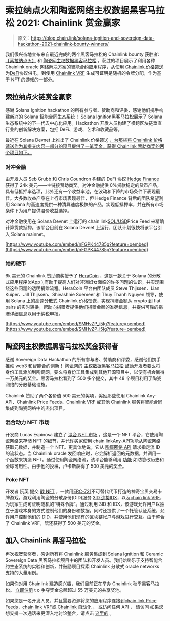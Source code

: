 # 索拉纳点火和陶瓷网络主权数据黑客马拉松 2021: Chainlink 赏金赢家

> 原文：<https://blog.chain.link/solana-ignition-and-sovereign-data-hackathon-2021-chainlink-bounty-winners/>

我们很兴奋地宣布来自最近完成的两个黑客马拉松的 Chainlink bounty 获胜者: [【索拉纳点火】](https://ignition.devpost.com/) 和 [陶瓷网主权数据黑客马拉松](https://gitcoin.co/hackathon/ceramic-identity/) 。获胜的项目展示了利用各种 Chainlink oracle 网络解决方案的智能合约应用程序，从使用 [Chainlink 价格馈送](https://data.chain.link/) 为[DeFi](https://chain.link/education/defi)协议供电，到使用 [Chainlink VRF](https://chain.link/chainlink-vrf) 生成可证明是随机的令牌分配，作为基于 NFT 的游戏的一部分。

## 索拉纳点火链赏金赢家

感谢 Solana Ignition hackathon 的所有参与者、赞助商和评委，感谢他们携手构建新兴的 Solana 智能合同生态系统！    [Solana Ignition](https://solana.com/ignition)黑客马拉松展示了 Solana 生态系统中的下一代去中心化应用。Hackathon 开发人员构建了横跨区块链垂直行业的创新解决方案，包括 DeFi、游戏、艺术和收藏品等。

最近在 Solana Devnet 上推出了 Chainlink 价格馈送 [，为那些将 Chainlink 价格馈送作为其提交内容一部分的项目提供了一笔奖金。获得 Chainlink 赞助商奖的两个项目如下。](https://www.prnewswire.com/news-releases/chainlink-price-feeds-now-live-on-the-solana-devnet-301362197.html)

### 对冲金融

由开发人员 Seb Grubb 和 Chris Coundron 构建的 DeFi 协议 [Hedge Finance](https://devpost.com/software/hedge-ptdjgs) 获得了 24k 美元——主链接赞助商奖。对冲金融提供 0%贷款稳定的货币产品，具有低抵押率选项，此外还有一个收益率池，在波动和下降的市场条件下表现最佳。大多数收益产品在上行市场表现最佳，但 Hedge Finance 背后的团队希望利用 Solana 的高速度提供一种清算速度极快的产品，实现低抵押率，并在所有市场条件下为用户提供溢价收益选择。

对冲金融使用在 Solana Devnet 上运行的 chain link[SOL/USD](https://docs.chain.link/docs/solana/data-feeds-solana/)Price Feed 来精确计算贷款抵押。该平台目前在 Solana Devnet 上运行[](https://www.hedge.sh/)，团队计划很快将该平台引入 Solana mainnet。

[https://www.youtube.com/embed/nFGPK44785g?feature=oembed](https://www.youtube.com/embed/nFGPK44785g?feature=oembed)

### 她的硬币

6k 美元的 Chainlink 赞助商奖授予了 [HeraCoin](https://devpost.com/software/heracoin-gn2s9e) ，这是一款关于 Solana 的分散式应用程序(dApp ),有助于提高人们对非洲妇女面临的许多问题[](https://www.un.org/africarenewal/magazine/october-2004/women-face-aids-africa)的认识，并实现围绕这些问题的透明捐赠流程。HeraCoin 平台由团队成员 Steve Thijssen、Lian Kuiper、Jill Thijssen、Shivashnie Soemeer 和 Thuy Thanh Nguyen 领导，使用 Solana 上的高速分散式 Chainlink 价格馈送，实现捐赠金额从 crypto 到 fiat pairs 的实时转换，帮助向捐赠者提供他们捐赠金额的准确信息，并提供可靠的捐赠详细信息以用于纳税申报。

[https://www.youtube.com/embed/SMHvZP_i5Ig?feature=oembed](https://www.youtube.com/embed/SMHvZP_i5Ig?feature=oembed)

## 陶瓷网主权数据黑客马拉松奖金获得者

感谢 Sovereign Data Hackathon 的所有参与者、赞助商和评委，感谢他们携手推动 web3 和智能合约创新！    陶瓷网的 [主权数据黑客马拉松](https://blog.ceramic.network/announcing-sovereign-data-hackathon/) 鼓励开发者要么将身份工具添加到陶瓷网，要么将身份工具集成到其他开源项目中，以便有机会赢得一万美元的奖金。黑客马拉松看到了 500 多个提交，其中 48 个项目利用了陶瓷网络的分散基础设施。

Chainlink 赞助了两个各价值 500 美元的奖项，奖励那些使用 Chainlink Any-API、Chainlink Price Feeds、Chainlink VRF 或其他 Chainlink 服务将智能合同集成到陶瓷网络中的杰出项目。

### 混合动力 NFT 市场

开发商 Lucas Espinosa 建立了 [混合 NFT 市场](https://gitcoin.co/hackathon/ceramic-identity/projects/11349/hybrid-nft-market) ，这是一个 NFT 平台，它使用陶瓷网络来存储 NFT 的细节，并允许买家使用 chain link[Any-API](https://docs.chain.link/docs/request-and-receive-data/)功能从陶瓷网络获取元数据，并制造一个 NFT。更具体地说，它从 [陶瓷网络 API](https://developers.ceramic.network/build/http/api/#get-stream-state) 请求指定流 ID 的流状态。当 Chainlink oracle 发回响应时，它会解析返回的元数据，并调用一个函数来铸造 NFT。通过使用陶瓷网络流，该平台能够利用 [功能](https://developers.ceramic.network/learn/features/) 如防篡改历史和全球可用性。由于他的投稿，卢卡斯获得了 500 美元的奖金。

### Poke NFT

开发者 阮英 提交 [戳 NFT](https://gitcoin.co/hackathon/ceramic-identity/projects/11343/poke-nft-ceramic-sovereign-data-hackathon-bounty) ，一款用[ERC-721](https://eips.ethereum.org/EIPS/eip-721)不可替代代币打造的神奇宝贝交易卡牌游戏。游戏利用陶瓷的分散身份(DID)服务 [3ID 连接](https://blog.ceramic.network/what-is-3id-connect/)[IDX](https://developers.ceramic.network/tools/idx/overview/)，以及[chain link VRF](https://docs.chain.link/docs/chainlink-vrf/)，为玩家生成可证明随机的“特殊令牌”。通过利用 3ID 和 IDX，该游戏允许用户以独立于游戏本身的方式控制他们的身份和数据，同时还提供了一个托管认证系统，允许用户控制他们的 DID，并使用他们现有的区块链帐户与游戏进行交互。由于整合了 Chainlink VRF，阮还获得了 500 美元的奖金。

## 加入 Chainlink 黑客马拉松

再次祝贺获奖者，感谢所有将 Chainlink 服务集成到 Solana Ignition 和 Ceramic Sovereign Data 黑客马拉松项目中的团队和开发人员。我们始终乐于支持智能合约生态系统的实验和创新，并鼓励项目探索 Chainlink 分散式 oracle networks 支持的大量用例。

如果你对用 Chainlink 建造感兴趣，我们目前正在举办 Chainlink 秋季黑客马拉松。 [立即注册](https://chain.link/hackathon?utm_medium=team&utm_source=dev-advocate&utm_campaign=fall-2021-hackathon&utm_content=harry) t o 争夺奖金总额超过 55 万美元的共享奖池。

如果您是一名开发人员，并且需要资源将您的应用程序连接到[chain link Price Feeds](https://docs.chain.link/docs/using-chainlink-reference-contracts)，[chain link VRF](https://docs.chain.link/docs/chainlink-vrf)或 [Chainlink 自动化](https://docs.chain.link/docs/chainlink-automation/introduction/) ， 或访问任何 API ， 请访问 如果您想安排一次通话来更深入地讨论整合，请点击 [这里的](https://chainlinkcommunity.typeform.com/to/OYQO67EF) 。
